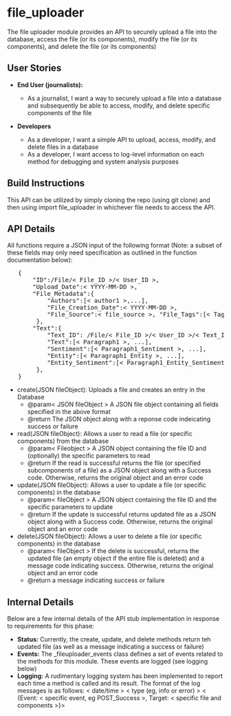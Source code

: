 # file_uploader
The file uploader module provides an API to securely upload a file into the database, access the file (or its components), modify the file (or its components), and delete the file (or its components)

## User Stories
- **End User (journalists):**
    - As a journalist, I want a way to securely upload a file into a database and subsequently be able to access, modify, and delete specific components of the file

- **Developers**
    - As a developer, I want a simple API to upload, access, modify, and delete files in a database
    - As a developer, I want access to log-level information on each method for debugging and system analysis purposes

## Build Instructions
This API can be utilized by simply cloning the repo (using git clone) and then using import file_uploader in whichever file needs to access the API.

## API Details
All functions require a JSON input of the following format (Note: a subset of these fields may only need specification as outlined in the function documentation  below):
<pre>
   {
       "ID":/File/< File_ID >/< User_ID >, 
       "Upload_Date":< YYYY-MM-DD >, 
       "File_Metadata":{
           "Authors":[< author1 >,...], 
           "File_Creation_Date":< YYYY-MM-DD >, 
           "File_Source":< file_source >, "File_Tags":[< Tag1 >,...]
        }, 
       "Text":{
           "Text_ID": /File/< File_ID >/< User_ID >/< Text_ID >,
           "Text":[< Paragraph1 >, ...],
           "Sentiment":[< Paragraph1_Sentiment >, ...],
           "Entity":[< Paragraph1_Entity >, ...],
           "Entity_Sentiment":[< Paragraph1_Entity_Sentiment >, ...],
        },
   }
</pre>
- create(JSON fileObject): Uploads a file and creates an entry in the Database
    - @param< JSON fileObject > A JSON file object containing all fields specified in the above format
    - @return The JSON object along with a reponse code indeicating success or failure
- read(JSON fileObject): Allows a user to read a file (or specific components) from the database
    - @param< Fileobject > A JSON object containing the file ID and (optionally) the specific parameters to read
    - @return If the read is successful returns the file (or specified subcomponents of a file) as a JSON object along with a Success code. Otherwise, returns the original object and an error code
- update(JSON fileObject): Allows a user to update a file (or specific components) in the database
    - @param< fileObject > A JSON object containing the file ID and the specific parameters to update
    - @return If the update is successful returns updated file as a JSON object along with a Success code. Otherwise, returns the original object and an error code
- delete(JSON fileObject): Allows a user to delete a file (or specific components) in the database
    - @param< fileObject > If the delete is successful, returns the updated file (an empty object if the entire file is deleted) and a message code indicating success. Otherwise, returns the original object and an error code
    - @return a message indicating success or failure

## Internal Details
Below are a few internal details of the API stub implementation in response to requirements for this phase:
- **Status:** Currently, the create, update, and delete methods return teh updated file (as well as a message indicating a success or failure)
- **Events:** The _fileuploader_events class defines a set of events related to the methods for this module. These events are logged (see logging below)
- **Logging:** A rudimentary logging system has been implemented to report each time a method is called and its result. The format of the log messages is as follows: < date/time > < type (eg, info or error) > < {Event: < specific event, eg POST_Success >, Target: < specific file and components >}>
